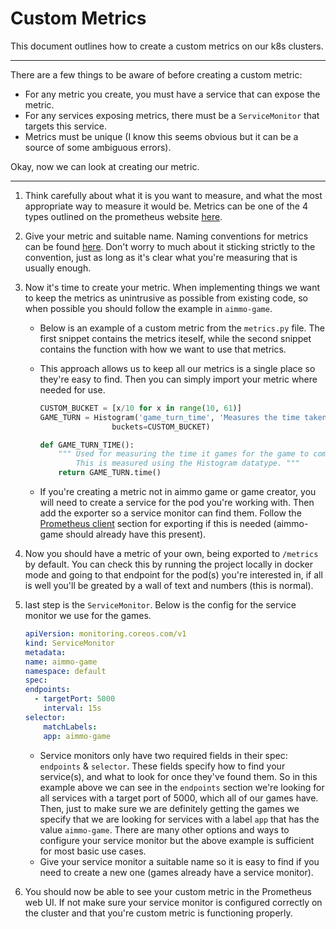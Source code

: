 # Custom Metrics

This document outlines how to create a custom metrics on our k8s clusters.

---

There are a few things to be aware of before creating a custom metric:

* For any metric you create, you must have a service that can expose the metric.
* For any services exposing metrics, there must be a `ServiceMonitor` that targets this service.
* Metrics must be unique (I know this seems obvious but it can be a source of some ambiguous errors).

Okay, now we can look at creating our metric.

--- 

1. Think carefully about what it is you want to measure, and what the most appropriate way to measure it would be. Metrics can be one of the 4 types outlined on the prometheus website [here](https://prometheus.io/docs/concepts/metric_types/).

2. Give your metric and suitable name. Naming conventions for metrics can be found [here](https://prometheus.io/docs/practices/naming/). Don't worry to much about it sticking strictly to the convention, just as long as it's clear what you're measuring that is usually enough.

3. Now it's time to create your metric. When implementing things we want to keep the metrics as unintrusive as possible from existing code, so when possible you should follow the example in `aimmo-game`.

    * Below is an example of a custom metric from the `metrics.py` file. The first snippet contains the metrics iteself, while the second snippet contains the function with how we want to use that metrics.
    * This approach allows us to keep all our metrics is a single place so they're easy to find. Then you can simply import your metric where needed for use.

        ```python
        CUSTOM_BUCKET = [x/10 for x in range(10, 61)]
        GAME_TURN = Histogram('game_turn_time', 'Measures the time taken for the game to complete a single turn in seconds',
                        buckets=CUSTOM_BUCKET)
        ```

        ```python
        def GAME_TURN_TIME():
            """ Used for measuring the time it games for the game to complete a turn.
                This is measured using the Histogram datatype. """
            return GAME_TURN.time()
        ```

    * If you're creating a metric not in aimmo game or game creator, you will need to create a service for the pod you're working with. Then add the exporter so a service monitor can find them. Follow the [Prometheus client](https://github.com/prometheus/client_python#exporting) section for exporting if this is needed (aimmo-game should already have this present).

4. Now you should have a metric of your own, being exported to `/metrics` by default. You can check this by running the project locally in docker mode and going to that endpoint for the pod(s) you're interested in, if all is well you'll be greated by a wall of text and numbers (this is normal).

5. last step is the `ServiceMonitor`. Below is the config for the service monitor we use for the games.

    ```yaml
    apiVersion: monitoring.coreos.com/v1
    kind: ServiceMonitor
    metadata:
    name: aimmo-game
    namespace: default
    spec:
    endpoints:
      - targetPort: 5000
        interval: 15s
    selector:
        matchLabels:
        app: aimmo-game
    ```
    * Service monitors only have two required fields in their spec: `endpoints` & `selector`. These fields specify how to find your service(s), and what to look for once they've found them. So in this example above we can see in the `endpoints` section we're looking for all services with a target port of 5000, which all of our games have. Then, just to make sure we are definitely getting the games we specify that we are looking for services with a label `app` that has the value `aimmo-game`. There are many other options and ways to configure your service monitor but the above example is sufficient for most basic use cases.
    * Give your service monitor a suitable name so it is easy to find if you need to create a new one (games already have a service monitor).

6. You should now be able to see your custom metric in the Prometheus web UI. If not make sure your service monitor is configured correctly on the cluster and that you're custom metric is functioning properly.